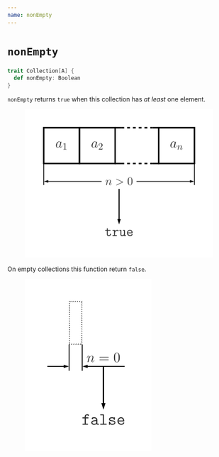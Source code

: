```yaml
---
name: nonEmpty
---
```


# `nonEmpty`

~~~ scala
trait Collection[A] {
  def nonEmpty: Boolean
}
~~~

`nonEmpty` returns `true` when this collection has _at least_ one element.

<figure class="diagram">
  <img src="images/nonEmpty.svg" alt="nonEmpty function">
  <!-- <figcaption class="diagram-desc"></figcaption> -->
</figure>

On empty collections this function return `false`.

<figure class="diagram">
  <img src="images/nonEmpty.2.svg" alt="nonEmpty function">
  <!-- <figcaption class="diagram-desc"></figcaption> -->
</figure>

